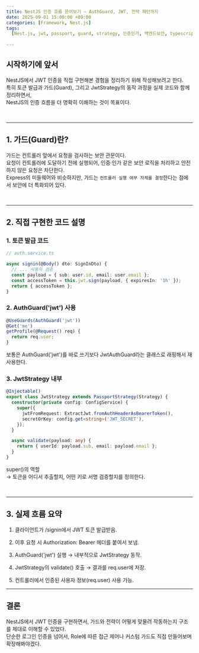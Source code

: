 ```yaml
---
title: NestJS 인증 흐름 뜯어보기 – AuthGuard, JWT, 전략 패턴까지
date: 2025-09-01 15:00:00 +09:00
categories: [Framework, Nest.js]
tags:
  [Nest.js, jwt, passport, guard, strategy, 인증인가, 백엔드보안, typescript]
  
---
```



## 시작하기에 앞서

NestJS에서 JWT 인증을 직접 구현해본 경험을 정리하기 위해 작성해보려고 한다.<br>
특히 토큰 발급과 가드(Guard), 그리고 JwtStrategy의 동작 과정을 실제 코드와 함께 정리하면서,<br>
NestJS의 인증 흐름을 더 명확히 이해하는 것이 목표이다.

<br> 


---

## 1. 가드(Guard)란?

가드는 컨트롤러 앞에서 요청을 검사하는 보안 관문이다.<br>
요청이 컨트롤러에 도달하기 전에 실행되어, 인증·인가 같은 보안 로직을 처리하고 안전하지 않은 요청은 차단한다.<br>
Express의 미들웨어와 비슷하지만, 가드는 `컨트롤러 실행 여부 자체를 결정`한다는 점에서 보안에 더 특화되어 있다.

<br> 

---

## 2. 직접 구현한 코드 설명

### 1. 토큰 발급 코드

```ts
// auth.service.ts

async signin(@Body() dto: SignInDto) {
  // ... 사용자 검증
  const payload = { sub: user.id, email: user.email };
  const accessToken = this.jwt.sign(payload, { expiresIn: '1h' });
  return { accessToken };
}

```

### 2. AuthGuard('jwt') 사용
```ts
@UseGuards(AuthGuard('jwt'))
@Get('me')
getProfile(@Request() req) {
  return req.user;
}
```
보통은 AuthGuard('jwt')를 바로 쓰기보다 JwtAuthGuard라는 클래스로 래핑해서 재사용한다.


### 3. JwtStrategy 내부
```ts
@Injectable()
export class JwtStrategy extends PassportStrategy(Strategy) {
  constructor(private config: ConfigService) {
    super({
      jwtFromRequest: ExtractJwt.fromAuthHeaderAsBearerToken(),
      secretOrKey: config.get<string>('JWT_SECRET'),
    });
  }

  async validate(payload: any) {
    return { userId: payload.sub, email: payload.email };
  }
}
```
super()의 역할 <br>
→ 토큰을 어디서 추출할지, 어떤 키로 서명 검증할지를 정의한다.

<br>

---

## 3. 실제 흐름 요약
1. 클라이언트가 /signin에서 JWT 토큰 발급받음.

2. 이후 요청 시 Authorization: Bearer <token> 헤더를 붙여서 보냄.

3. AuthGuard('jwt') 실행 → 내부적으로 JwtStrategy 동작.

4. JwtStrategy의 validate() 호출 → 결과를 req.user에 저장.

5. 컨트롤러에서 인증된 사용자 정보(req.user) 사용 가능.

---

## 결론
NestJS에서 JWT 인증을 구현하면서, 가드와 전략이 어떻게 맞물려 작동하는지 구조를 제대로 이해할 수 있었다.<br>
단순한 로그인 인증을 넘어서, Role에 따른 접근 제어나 커스텀 가드도 직접 만들어보며 확장해봐야겠다.

<br> 

